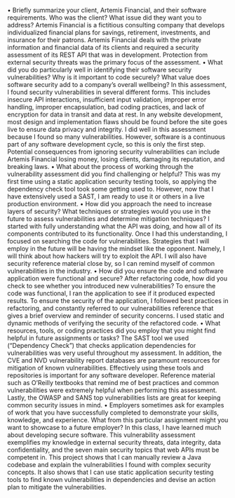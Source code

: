 •	Briefly summarize your client, Artemis Financial, and their software requirements. Who was the client? What issue did they want you to address?
Artemis Financial is a fictitious consulting company that develops individualized financial plans for savings, retirement, investments, and insurance for their patrons. Artemis Financial deals with the private information and financial data of its clients and required a security assessment of its REST API that was in development. Protection from external security threats was the primary focus of the assessment. 
•	What did you do particularly well in identifying their software security vulnerabilities? Why is it important to code securely? What value does software security add to a company’s overall wellbeing?
In this assessment, I found security vulnerabilities in several different forms. This includes insecure API interactions, insufficient input validation, improper error handling, improper encapsulation, bad coding practices, and lack of encryption for data in transit and data at rest. In any website development, most design and implementation flaws should be found before the site goes live to ensure data privacy and integrity. I did well in this assessment because I found so many vulnerabilities. However, software is a continuous part of any software development cycle, so this is only the first step. Potential consequences from ignoring security vulnerabilities can include Artemis Financial losing money, losing clients, damaging its reputation, and breaking laws.
•	What about the process of working through the vulnerability assessment did you find challenging or helpful?
This was my first time using a static application security testing tools, so applying the dependency check tool took some getting used to. However, now that I have extensively used a SAST, I am ready to use it or others in a live production environment. 
•	How did you approach the need to increase layers of security? What techniques or strategies would you use in the future to assess vulnerabilities and determine mitigation techniques?
I started with fully understanding what the API was doing, and how all of its components contributed to its functionality. Once I had this understanding, I focused on searching the code for vulnerabilities. Strategies that I will employ in the future will be having the mindset like the opponent. Namely, I will think about how hackers will try to exploit the API. I will also have security reference material close by, so I can remind myself of common vulnerabilities in the industry. 
•	How did you ensure the code and software application were functional and secure? After refactoring code, how did you check to see whether you introduced new vulnerabilities?
To ensure the code was functional, I ran the application to see if it produced expected results. To ensure the security of the application, I followed best practices in refactoring, and constantly referred to our vulnerabilities reference that gives a brief overview and reminder of security concerns. I used static and dynamic methods of verifying the security of the refactored code.
•	What resources, tools, or coding practices did you employ that you might find helpful in future assignments or tasks?
The SAST tool we used (“Dependency Check”) that checks application dependencies for vulnerabilities was very useful throughout my assessment. In addition, the CVE and NVD vulnerability report databases are paramount resources for mitigation of known vulnerabilities. Effectively using these tools and repositories is important for any software developer. Reference material such as O’Reilly textbooks that remind me of best practices and common vulnerabilities were extremely helpful when performing this assessment. Lastly, the OWASP and SANS top vulnerabilities lists are great for keeping common security issues in mind.
•	Employers sometimes ask for examples of work that you have successfully completed to demonstrate your skills, knowledge, and experience. What from this particular assignment might you want to showcase to a future employer?
In this class, I have learned much about developing secure software. This vulnerability assessment exemplifies my knowledge in external security threats, data integrity, data confidentiality, and the seven main security topics that web APIs must be competent in. This project shows that I can manually review a Java codebase and explain the vulnerabilities I found with complex security concepts. It also shows that I can use static application security testing tools to find known vulnerabilities in dependencies and devise an action plan to mitigate the vulnerabilities.
